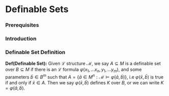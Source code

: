 # Definable Sets
### Prerequisites

### Introduction

### Definable Set Definition
**Def(Definable Set):** Given $\mathcal L$ structure $\mathcal M$, we say $A\subseteq M$ is a definable set over $B\subseteq M$ if there is an $\mathcal L$ formula $\varphi(x_1, \ldots x_n, y_1, \ldots y_m)$, and some parameters $\bar b\in B^m$ such that $A=\{\bar a \in M^n : \mathcal M \models\varphi(\bar a, \bar b)\}$, i.e  $\varphi(\bar x, \bar b)$ is true if and only if $\bar x \in A$. 
Then we say $\varphi(\bar x, \bar b)$ defines $K$ over $B$, or we can write $K=\varphi(\bar a, \bar b)$.
